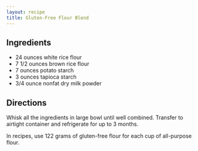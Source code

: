 ```yaml
---
layout: recipe
title: Gluten-Free Flour Blend
---
```


## Ingredients

* 24 ounces white rice flour
* 7 1/2 ounces brown rice flour
* 7 ounces potato starch
* 3 ounces tapioca starch
* 3/4 ounce nonfat dry milk powder 

## Directions

Whisk all the ingredients in large bowl until well combined. Transfer to airtight container and refrigerate for up to 3 months.

In recipes, use 122 grams of gluten-free flour for each cup of all-purpose flour.
